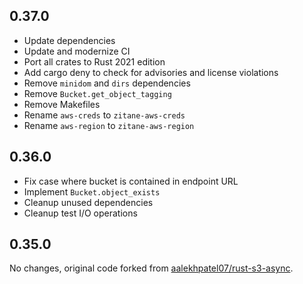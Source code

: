 ## 0.37.0

- Update dependencies
- Update and modernize CI
- Port all crates to Rust 2021 edition
- Add cargo deny to check for advisories and license violations
- Remove `minidom` and `dirs` dependencies
- Remove `Bucket.get_object_tagging`
- Remove Makefiles
- Rename `aws-creds` to `zitane-aws-creds`
- Rename `aws-region` to `zitane-aws-region`

## 0.36.0

- Fix case where bucket is contained in endpoint URL
- Implement `Bucket.object_exists`
- Cleanup unused dependencies
- Cleanup test I/O operations

## 0.35.0

No changes, original code forked from [aalekhpatel07/rust-s3-async](https://github.com/aalekhpatel07/rust-s3-async).
